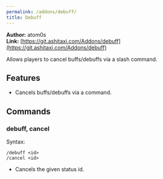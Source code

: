 ```yaml
---
permalink: /addons/debuff/
title: Debuff
---
```


**Author:** atom0s<br/>
**Link:** [https://git.ashitaxi.com/Addons/debuff](https://git.ashitaxi.com/Addons/debuff)

Allows players to cancel buffs/debuffs via a slash command.

## Features

  * Cancels buffs/debuffs via a command.

## Commands

### debuff, cancel
Syntax:
```
/debuff <id>
/cancel <id>
```
  * Cancels the given status id.